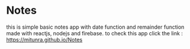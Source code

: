 # Notes
this is simple basic notes app with date function and remainder function made with reactjs, nodejs and firebase.
to check this app click the link : https://mitunra.github.io/Notes

